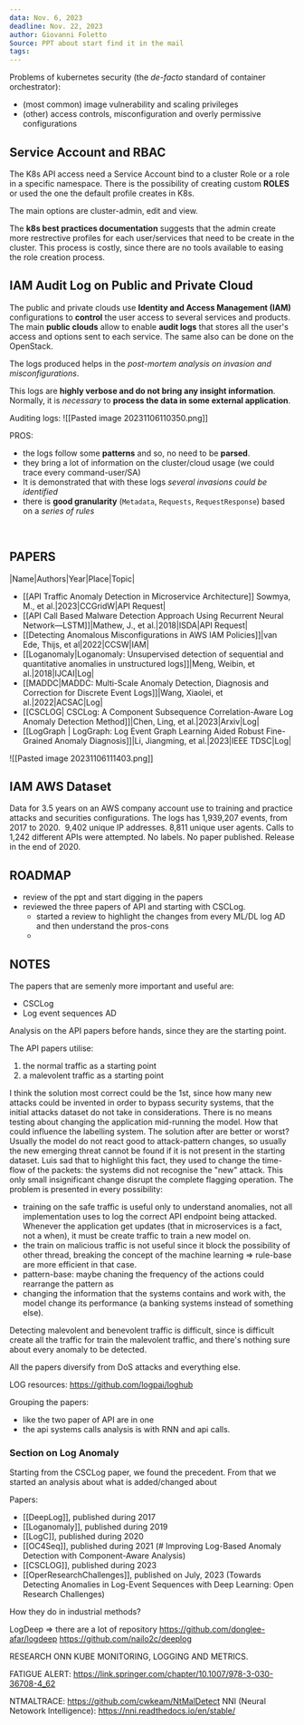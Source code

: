 ```yaml
---
data: Nov. 6, 2023
deadline: Nov. 22, 2023
author: Giovanni Foletto
Source: PPT about start find it in the mail
tags:
---
```

Problems of kubernetes security (the *de-facto* standard of container orchestrator):
- (most common) image vulnerability and scaling privileges
- (other) access controls, misconfiguration and overly permissive configurations

## Service Account and RBAC

The K8s API access need a Service Account bind to a cluster Role or a role in a specific namespace. 
There is the possibility of creating custom **ROLES** or used the one the default profile creates in K8s.

The main options are cluster-admin, edit and view.

The **k8s best practices documentation** suggests that the admin create more restrective profiles for each user/services that need to be create in the cluster.
This process is costly, since there are no tools available to easing the role creation process.

## IAM Audit Log on Public and Private Cloud

The public and private clouds use **Identity and Access Management (IAM)** configurations to **control** the user access to several services and products.
The main **public clouds** allow to enable **audit logs** that stores all the user's access and options sent to each service. The same also can be done on the OpenStack.

The logs produced helps in the *post-mortem analysis on invasion and misconfigurations*.

This logs are **highly verbose and do not bring any insight information**. Normally, it is *necessary* to **process the data in some external application**.

Auditing logs:
![[Pasted image 20231106110350.png]]

PROS:
- the logs follow some **patterns** and so, no need to be **parsed**. 
- they bring a lot of information on the cluster/cloud usage (we could trace every command-user/SA)
- It is demonstrated that with these logs *several invasions could be identified*
- there is **good granularity** (`Metadata`, `Requests`, `RequestResponse`) based on a *series of rules*

 
## PAPERS

|Name|Authors|Year|Place|Topic|
- [[API Traffic Anomaly Detection in Microservice Architecture]] Sowmya, M., et al.|2023|CCGridW|API Request|
- [[API Call Based Malware Detection Approach Using Recurrent Neural Network—LSTM]]|Mathew, J., et al.|2018|ISDA|API Request|
- [[Detecting Anomalous Misconfigurations in AWS IAM Policies]]|van Ede, Thijs, et al|2022|CCSW|IAM|
- [[Loganomaly|Loganomaly: Unsupervised detection of sequential and quantitative anomalies in unstructured logs]]|Meng, Weibin, et al.|2018|IJCAI|Log|
- [[MADDC|MADDC: Multi-Scale Anomaly Detection, Diagnosis and Correction for Discrete Event Logs]]|Wang, Xiaolei, et al.|2022|ACSAC|Log|
- [[CSCLOG| CSCLog: A Component Subsequence Correlation-Aware Log Anomaly Detection Method]]|Chen, Ling, et al.|2023|Arxiv|Log|
- [[LogGraph | LogGraph: Log Event Graph Learning Aided Robust Fine-Grained Anomaly Diagnosis]]|Li, Jiangming, et al.|2023|IEEE TDSC|Log|


![[Pasted image 20231106111403.png]]


## IAM AWS Dataset

Data for 3.5 years on an AWS company account use to training and practice attacks and securities configurations.
The logs has 1,939,207 events, from 2017 to 2020. 
9,402 unique IP addresses.
8,811 unique user agents.
Calls to 1,242 different APIs were attempted.
No labels.
No paper published.
Release in the end of 2020.

## ROADMAP

- review of the ppt and start digging in the papers
- reviewed the three papers of API and starting with CSCLog.
	- started a review to highlight the changes from every ML/DL log AD and then understand the pros-cons
	- 


## NOTES

The papers that are semenly more important and useful are: 
- CSCLog
- Log event sequences AD

Analysis on the API papers before hands, since they are the starting point.

The API papers utilise:
1. the normal traffic as a starting point
2. a malevolent traffic as a starting point

I think the solution most correct could be the 1st, since how many new attacks could be invented in order to bypass security systems, that the initial attacks dataset do not take in considerations.
There is no means testing about changing the application mid-running the model. How that could influence the labelling system. The solution after are better or worst?
Usually the model do not react good to attack-pattern changes, so usually the new emerging threat cannot be found if it is not present in the starting dataset.
Luis sad that to highlight this fact, they used to change the time-flow of the packets: the systems did not recognise the "new" attack. This only small insignificant change disrupt the complete flagging operation.
The problem is presented in every possibility:
- training on the safe traffic is useful only to understand anomalies, not all implementation uses to log the correct API endpoint being attacked. Whenever the application get updates (that in microservices is a fact, not a when), it must be create traffic to train a new model on.
- the train on malicious traffic is not useful since it block the possibility of other thread, breaking the concept of the machine learning => rule-base are more efficient in that case.
- pattern-base: maybe chaning the frequency of the actions could rearrange the pattern as
- changing the information that the systems contains and work with, the model change its performance (a banking systems instead of something else).

Detecting malevolent and benevolent traffic is difficult, since is difficult create all the traffic for train the malevolent traffic, and there's nothing sure about every anomaly to be detected.

All the papers diversify from DoS attacks and everything else.


LOG resources: https://github.com/logpai/loghub

Grouping the papers:
- like the two paper of API are in one
- the api systems calls analysis is with RNN and api calls.

### Section on Log Anomaly

Starting from the CSCLog paper, we found the precedent. From that we started an analysis about what is added/changed about 

Papers:
- [[DeepLog]], published during 2017
- [[Loganomaly]], published during 2019
- [[LogC]], published during 2020
- [[OC4Seq]], published during 2021 (# Improving Log-Based Anomaly Detection with Component-Aware Analysis)
- [[CSCLOG]], published during 2023
- [[OperResearchChallenges]], published on July, 2023 (Towards Detecting Anomalies in Log-Event Sequences with Deep Learning: Open Research Challenges)

How they do in industrial methods?

LogDeep => there are a lot of repository
https://github.com/donglee-afar/logdeep
https://github.com/nailo2c/deeplog

RESEARCH ONN KUBE MONITORING, LOGGING AND METRICS.

FATIGUE ALERT: https://link.springer.com/chapter/10.1007/978-3-030-36708-4_62

NTMALTRACE: https://github.com/cwkeam/NtMalDetect
NNI (Neural Netowork Intelligence): https://nni.readthedocs.io/en/stable/
